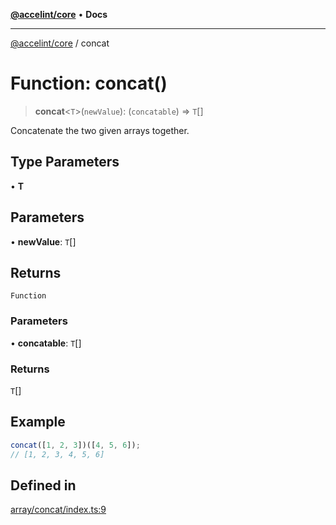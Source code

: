 [**@accelint/core**](../README.md) • **Docs**

***

[@accelint/core](../README.md) / concat

# Function: concat()

> **concat**\<`T`\>(`newValue`): (`concatable`) => `T`[]

Concatenate the two given arrays together.

## Type Parameters

• **T**

## Parameters

• **newValue**: `T`[]

## Returns

`Function`

### Parameters

• **concatable**: `T`[]

### Returns

`T`[]

## Example

```ts
concat([1, 2, 3])([4, 5, 6]);
// [1, 2, 3, 4, 5, 6]
```

## Defined in

[array/concat/index.ts:9](https://github.com/gohypergiant/standard-toolkit/blob/424b88fd48a5bcc02ed99ee27fd64cd73349aa30/packages/core/src/array/concat/index.ts#L9)
